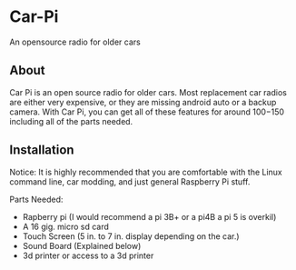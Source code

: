 # Car-Pi
An opensource radio for older cars

## About
Car Pi is an open source radio for older cars. Most replacement car radios are either very expensive, or they are missing android auto or a backup camera. With Car Pi, you can get all of these features for around $100-$150 including all of the parts needed.

## Installation
Notice: It is highly recommended that you are comfortable with the Linux command line, car modding, and just general Raspberry Pi stuff.

Parts Needed:
- Rapberry pi (I would recommend a pi 3B+ or a pi4B a pi 5 is overkil)
- A 16 gig. micro sd card
- Touch Screen (5 in. to 7 in. display depending on the car.)
- Sound Board (Explained below)
- 3d printer or access to a 3d printer
